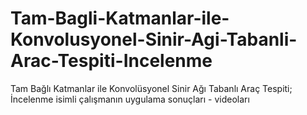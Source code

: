 # Tam-Bagli-Katmanlar-ile-Konvolusyonel-Sinir-Agi-Tabanli-Arac-Tespiti-Incelenme
Tam Bağlı Katmanlar ile Konvolüsyonel Sinir Ağı Tabanlı  Araç Tespiti; İncelenme isimli çalışmanın uygulama sonuçları - videoları

